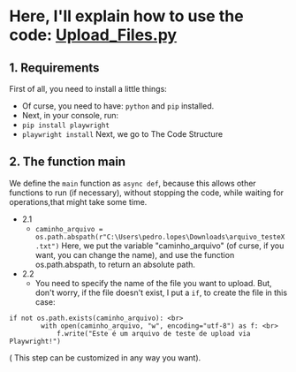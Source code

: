 # Here, I'll explain how to use the code: <a href="Upload_Files.py">Upload_Files.py</a> <br>


## 1. Requirements
First of all, you need to install a little things:
  - Of curse, you need to have: `python` and `pip` installed.
  - Next, in your console, run:
  - `pip install playwright`
  - `playwright install`
Next, we go to The Code Structure

## 2. The function main
We define the `main` function as `async def`, because this allows other functions to run (if necessary), without stopping the code, while waiting for operations,that might take some time. 
- 2.1
  - `caminho_arquivo = os.path.abspath(r"C:\Users\pedro.lopes\Downloads\arquivo_testeX.txt")`
Here, we put the variable "caminho_arquivo" (of curse, if you want, you can change the name), and use the function os.path.abspath, to return an absolute path.
- 2.2
  - You need to specify the name of the file you want to upload.
But, don't worry, if the file doesn't exist, I put a `if`, to create the file in this case:

```
if not os.path.exists(caminho_arquivo): <br>
        with open(caminho_arquivo, "w", encoding="utf-8") as f: <br>
            f.write("Este é um arquivo de teste de upload via Playwright!")
```
( This step can be customized in any way you want).
